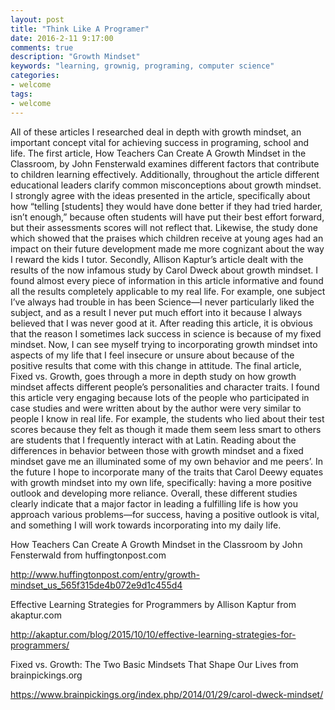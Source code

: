 ```yaml
---
layout: post
title: "Think Like A Programer"
date: 2016-2-11 9:17:00
comments: true
description: "Growth Mindset"
keywords: "learning, grownig, programing, computer science"
categories:
- welcome
tags:
- welcome
---
```

All of these articles I researched deal in depth with growth mindset, an important concept vital for achieving success in programing, school and life. The first article, How Teachers Can Create A Growth Mindset in the Classroom, by John Fensterwald examines different factors that contribute to children learning effectively. Additionally, throughout the article different educational leaders clarify common misconceptions about growth mindset. I strongly agree with the ideas presented in the article, specifically about how “telling [students] they would have done better if they had tried harder, isn’t enough,” because often students will have put their best effort forward, but their assessments scores will not reflect that. Likewise, the study done which showed that the praises which children receive at young ages had an impact on their future development made me more cognizant about the way I reward the kids I tutor. Secondly, Allison Kaptur’s article dealt with the results of the now infamous study by Carol Dweck about growth mindset. I found almost every piece of information in this article informative and found all the results completely applicable to my real life. For example, one subject I’ve always had trouble in has been Science—I never particularly liked the subject, and as a result I never put much effort into it because I always believed that I was never good at it. After reading this article, it is obvious that the reason I sometimes lack success in science is because of my fixed mindset. Now, I can see myself trying to incorporating growth mindset into aspects of my life that I feel insecure or unsure about because of the positive results that come with this change in attitude. The final article, Fixed vs. Growth, goes through a more in depth study on how growth mindset affects different people’s personalities and character traits. I found this article very engaging because lots of the people who participated in case studies and were written about by the author were very similar to people I know in real life. For example, the students who lied about their test scores because they felt as though it made them seem less smart to others are students that I frequently interact with at Latin. Reading about the differences in behavior between those with growth mindset and a fixed mindset gave me an illuminated some of my own behavior and me peers’. In the future I hope to incorporate many of the traits that Carol Deewy equates with growth mindset into my own life, specifically: having a more positive outlook and developing more reliance. Overall, these different studies clearly indicate that a major factor in leading a fulfilling life is how you approach various problems—for success, having a positive outlook is vital, and something I will work towards incorporating into my daily life. 


How Teachers Can Create A Growth Mindset in the Classroom by John Fensterwald from huffingtonpost.com 

http://www.huffingtonpost.com/entry/growth-mindset_us_565f315de4b072e9d1c455d4

Effective Learning Strategies for Programmers by Allison Kaptur from akaptur.com

http://akaptur.com/blog/2015/10/10/effective-learning-strategies-for-programmers/

Fixed vs. Growth: The Two Basic Mindsets That Shape Our Lives from brainpickings.org 

https://www.brainpickings.org/index.php/2014/01/29/carol-dweck-mindset/